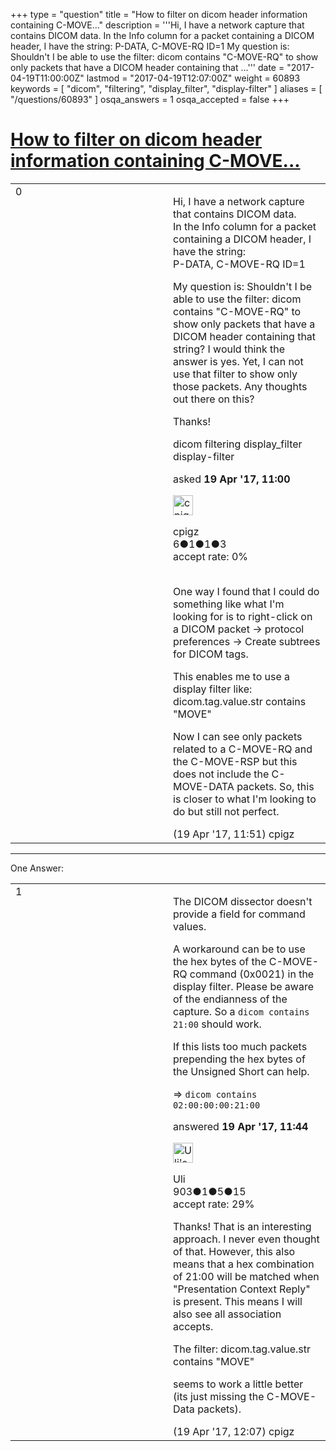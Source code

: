 +++
type = "question"
title = "How to filter on dicom header information containing C-MOVE..."
description = '''Hi, I have a network capture that contains DICOM data. In the Info column for a packet containing a DICOM header, I have the string: P-DATA, C-MOVE-RQ ID=1 My question is: Shouldn&#x27;t I be able to use the filter: dicom contains &quot;C-MOVE-RQ&quot; to show only packets that have a DICOM header containing that ...'''
date = "2017-04-19T11:00:00Z"
lastmod = "2017-04-19T12:07:00Z"
weight = 60893
keywords = [ "dicom", "filtering", "display_filter", "display-filter" ]
aliases = [ "/questions/60893" ]
osqa_answers = 1
osqa_accepted = false
+++

<div class="headNormal">

# [How to filter on dicom header information containing C-MOVE...](/questions/60893/how-to-filter-on-dicom-header-information-containing-c-move)

</div>

<div id="main-body">

<div id="askform">

<table id="question-table" style="width:100%;"><colgroup><col style="width: 50%" /><col style="width: 50%" /></colgroup><tbody><tr class="odd"><td style="width: 30px; vertical-align: top"><div class="vote-buttons"><span id="post-60893-upvote" class="ajax-command post-vote up" rel="nofollow" title="I like this post (click again to cancel)"> </span><div id="post-60893-score" class="post-score" title="current number of votes">0</div><span id="post-60893-downvote" class="ajax-command post-vote down" rel="nofollow" title="I dont like this post (click again to cancel)"> </span> <span id="favorite-mark" class="ajax-command favorite-mark" rel="nofollow" title="mark/unmark this question as favorite (click again to cancel)"> </span><div id="favorite-count" class="favorite-count"></div></div></td><td><div id="item-right"><div class="question-body"><p>Hi, I have a network capture that contains DICOM data.<br />
In the Info column for a packet containing a DICOM header, I have the string:<br />
P-DATA, C-MOVE-RQ ID=1</p><p>My question is: Shouldn't I be able to use the filter: dicom contains "C-MOVE-RQ" to show only packets that have a DICOM header containing that string? I would think the answer is yes. Yet, I can not use that filter to show only those packets. Any thoughts out there on this?</p><p>Thanks!</p></div><div id="question-tags" class="tags-container tags"><span class="post-tag tag-link-dicom" rel="tag" title="see questions tagged &#39;dicom&#39;">dicom</span> <span class="post-tag tag-link-filtering" rel="tag" title="see questions tagged &#39;filtering&#39;">filtering</span> <span class="post-tag tag-link-display_filter" rel="tag" title="see questions tagged &#39;display_filter&#39;">display_filter</span> <span class="post-tag tag-link-display-filter" rel="tag" title="see questions tagged &#39;display-filter&#39;">display-filter</span></div><div id="question-controls" class="post-controls"></div><div class="post-update-info-container"><div class="post-update-info post-update-info-user"><p>asked <strong>19 Apr '17, 11:00</strong></p><img src="https://secure.gravatar.com/avatar/80f108673181588448e72547e5d16f2e?s=32&amp;d=identicon&amp;r=g" class="gravatar" width="32" height="32" alt="cpigz&#39;s gravatar image" /><p><span>cpigz</span><br />
<span class="score" title="6 reputation points">6</span><span title="1 badges"><span class="badge1">●</span><span class="badgecount">1</span></span><span title="1 badges"><span class="silver">●</span><span class="badgecount">1</span></span><span title="3 badges"><span class="bronze">●</span><span class="badgecount">3</span></span><br />
<span class="accept_rate" title="Rate of the user&#39;s accepted answers">accept rate:</span> <span title="cpigz has no accepted answers">0%</span> </br></br></p></div></div><div id="comments-container-60893" class="comments-container"><span id="60898"></span><div id="comment-60898" class="comment"><div id="post-60898-score" class="comment-score"></div><div class="comment-text"><p>One way I found that I could do something like what I'm looking for is to right-click on a DICOM packet -&gt; protocol preferences -&gt; Create subtrees for DICOM tags.</p><p>This enables me to use a display filter like: dicom.tag.value.str contains "MOVE"</p><p>Now I can see only packets related to a C-MOVE-RQ and the C-MOVE-RSP but this does not include the C-MOVE-DATA packets. So, this is closer to what I'm looking to do but still not perfect.</p></div><div id="comment-60898-info" class="comment-info"><span class="comment-age">(19 Apr '17, 11:51)</span> <span class="comment-user userinfo">cpigz</span></div></div></div><div id="comment-tools-60893" class="comment-tools"></div><div class="clear"></div><div id="comment-60893-form-container" class="comment-form-container"></div><div class="clear"></div></div></td></tr></tbody></table>

------------------------------------------------------------------------

<div class="tabBar">

<span id="sort-top"></span>

<div class="headQuestions">

One Answer:

</div>

</div>

<span id="60897"></span>

<div id="answer-container-60897" class="answer">

<table style="width:100%;"><colgroup><col style="width: 50%" /><col style="width: 50%" /></colgroup><tbody><tr class="odd"><td style="width: 30px; vertical-align: top"><div class="vote-buttons"><span id="post-60897-upvote" class="ajax-command post-vote up" rel="nofollow" title="I like this post (click again to cancel)"> </span><div id="post-60897-score" class="post-score" title="current number of votes">1</div><span id="post-60897-downvote" class="ajax-command post-vote down" rel="nofollow" title="I dont like this post (click again to cancel)"> </span></div></td><td><div class="item-right"><div class="answer-body"><p>The DICOM dissector doesn't provide a field for command values.</p><p>A workaround can be to use the hex bytes of the C-MOVE-RQ command (0x0021) in the display filter. Please be aware of the endianness of the capture. So a <code>dicom contains 21:00</code> should work.</p><p>If this lists too much packets prepending the hex bytes of the Unsigned Short can help.</p><p>=&gt; <code>dicom contains 02:00:00:00:21:00</code></p></div><div class="answer-controls post-controls"></div><div class="post-update-info-container"><div class="post-update-info post-update-info-user"><p>answered <strong>19 Apr '17, 11:44</strong></p><img src="https://secure.gravatar.com/avatar/11cda2a4be5391632a5b28af1927307b?s=32&amp;d=identicon&amp;r=g" class="gravatar" width="32" height="32" alt="Uli&#39;s gravatar image" /><p><span>Uli</span><br />
<span class="score" title="903 reputation points">903</span><span title="1 badges"><span class="badge1">●</span><span class="badgecount">1</span></span><span title="5 badges"><span class="silver">●</span><span class="badgecount">5</span></span><span title="15 badges"><span class="bronze">●</span><span class="badgecount">15</span></span><br />
<span class="accept_rate" title="Rate of the user&#39;s accepted answers">accept rate:</span> <span title="Uli has 16 accepted answers">29%</span></p></div></div><div id="comments-container-60897" class="comments-container"><span id="60899"></span><div id="comment-60899" class="comment"><div id="post-60899-score" class="comment-score"></div><div class="comment-text"><p>Thanks! That is an interesting approach. I never even thought of that. However, this also means that a hex combination of 21:00 will be matched when "Presentation Context Reply" is present. This means I will also see all association accepts.</p><p>The filter: dicom.tag.value.str contains "MOVE"</p><p>seems to work a little better (its just missing the C-MOVE-Data packets).</p></div><div id="comment-60899-info" class="comment-info"><span class="comment-age">(19 Apr '17, 12:07)</span> <span class="comment-user userinfo">cpigz</span></div></div></div><div id="comment-tools-60897" class="comment-tools"></div><div class="clear"></div><div id="comment-60897-form-container" class="comment-form-container"></div><div class="clear"></div></div></td></tr></tbody></table>

</div>

<div class="paginator-container-left">

</div>

</div>

</div>


